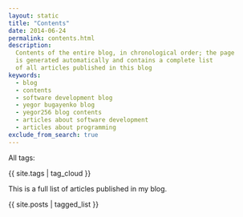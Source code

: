 ```yaml
---
layout: static
title: "Contents"
date: 2014-06-24
permalink: contents.html
description:
  Contents of the entire blog, in chronological order; the page
  is generated automatically and contains a complete list
  of all articles published in this blog
keywords:
  - blog
  - contents
  - software development blog
  - yegor bugayenko blog
  - yegor256 blog contents
  - articles about software development
  - articles about programming
exclude_from_search: true
---
```


All tags:

{{ site.tags | tag_cloud }}

This is a full list of articles published in my blog.

{{ site.posts | tagged_list }}

